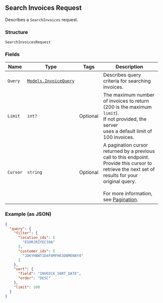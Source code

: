 ## Search Invoices Request

Describes a `SearchInvoices` request.

### Structure

`SearchInvoicesRequest`

### Fields

| Name | Type | Tags | Description |
|  --- | --- | --- | --- |
| `Query` | [`Models.InvoiceQuery`](/doc/models/invoice-query.md) |  | Describes query criteria for searching invoices. |
| `Limit` | `int?` | Optional | The maximum number of invoices to return (200 is the maximum `limit`). <br>If not provided, the server <br>uses a default limit of 100 invoices. |
| `Cursor` | `string` | Optional | A pagination cursor returned by a previous call to this endpoint. <br>Provide this cursor to retrieve the next set of results for your original query.<br><br>For more information, see [Pagination](https://developer.squareup.com/docs/docs/working-with-apis/pagination). |

### Example (as JSON)

```json
{
  "query": {
    "filter": {
      "location_ids": [
        "ES0RJRZYEC39A"
      ],
      "customer_ids": [
        "JDKYHBWT1D4F8MFH63DBMEN8Y4"
      ]
    },
    "sort": {
      "field": "INVOICE_SORT_DATE",
      "order": "DESC"
    },
    "limit": 100
  }
}
```

